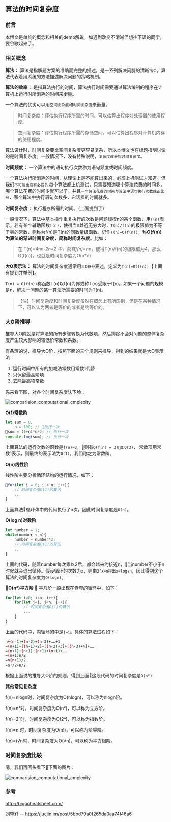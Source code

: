 ## 算法的时间复杂度

### 前言

本博文是单纯的概念和相关的demo解说，如遇到改变不清晰但想往下读的同学，要谷歌起来了。

### 相关概念

**算法：** 算法是指解题方案的准确而完整的描述，是一系列解决问腿的清晰`指令`，算法代表着用系统的方法描述解决问题的策略机制。

**算法的效率：** 是指算法执行的时间，算法执行时间需要通过算法编制的程序在计算机上运行时所消耗的时间来衡量。

一个算法的优劣可以用`空间复杂度`和`时间复杂度`来衡量。

> 时间复杂度：评估执行程序所需的时间。可以估算出程序对处理器的使用程度。

> 空间复杂度：评估执行程序所需的存储空间。可以估算出程序对计算机内存的使用程度。

算法设计时，时间复杂要比空间复杂度更容易复杂，所以本博文也在标题指明讨论的是时间复杂度。一般情况下，没有特殊说明，`复杂度就是指时间复杂度`。

**时间频度：** 一个算法中的语句执行次数称为语句频度或时间频度。

一个算法执行所消耗的时间，从理论上是不能算出来的，必须上机测试才知道。但我们`不可能也没有必要`对每个算法都上机测试，只需要知道哪个算法花费的时间多，哪个算法花费的时间少就可以了。并且`一个算法花费的时间与算法中语句执行次数成正比例`，哪个算法中执行语句次数多，它话费的时间就多。

**时间复杂度：** 执行程序所需的时间。（上面提到了）

一般情况下，算法中基本操作重复执行的次数是问题规模n的某个函数，用`T(n)`表示，若有某个辅助函数`f(n)`，使得当n趋近无穷大时，`T(n)/f(n)`的极限值为不等于零的常数，则称为f(n)是T(n)的同数量级函数。记作`T(n)=O(f(n))`，称**O(f(n))**为算法的渐进时间复杂度，简称**时间复杂度**。比如：

> 在 T(n)=4n*n-2n+2 中，就有f(n)=n*n，使得T(n)/f(n)的极限值为4，那么O(f(n))，也就是时间复杂度为O(n*n)

**大O表示法：** 算法的时间复杂度通常用`大O符号`表述，定义为`T(n)=Of((n))`【上面有提到并举例】。

`T(n) = O(f(n))`称函数T(n)以f(n)为界或称T(n)受限于f(n)。如果一个问题的规模是n，解决一问题的某一算法所需要的时间为T(n)。

> 【注】时间复杂度和时间复杂度虽然在概念上有所区别，但是在某种情况下，可以认为两者是等价的或者是约等价的。


### 大O阶推导

推导大O阶就是将算法的所有步骤转换为代数项，然后排除不会对问题的整体复杂度产生较大影响的较低阶常数和系数。

有条理的说，推导大O阶，按照下面的三个规则来推导，得到的结果就是大O表示法：

1. 运行时间中所有的加减法常数用常数1代替
2. 只保留最高阶项
3. 去除最高项常数

先来看下图，对各个时间复杂度认下脸：

![comparision_computational_cmplexity](https://upload.wikimedia.org/wikipedia/commons/thumb/7/7e/Comparison_computational_complexity.svg/1280px-Comparison_computational_complexity.svg.png)

**O(1)常数阶**

```javascript
let sum = 0,
    n = 100; // 执行一次
sum = (1+n)*n/2; // 执行一次
console.log(sum); // 执行一次 
```

上面算法的运行次数的函数是`f(n)=3`，则有`O(f(n) = 3)即O(3)`， 常数项用常数1表示，则最终的表示法为`O(1)`，我们称之为常数阶。

**O(n)线性阶**

线性阶主要分析循环结构的运行情况，如下：

```javascript
for(let i = 0; i < n; i++){
    // 时间复杂度O(1)的算法
    ...
}
```

上面算法循环体中的代码执行了n次，因此时间复杂度是`O(n)`。

**O(log n)对数阶**

```javascript
let number = 1;
while(number < n){
    number = number*2;
    // 时间复杂度O(1)的算法
    ...
}
```

上面的代码，随着number每次乘以2后，都会越来约接近n，当number不小于n时候就会退出循环。假设循环的次数为x，则由`2^x=n得出x=log₂n`，因此得到这个算法的时间复杂度为`O(logn)`。

**O(n²)平方阶**

平凡阶一般出现在嵌套的循环中，如下：

```javascript
for(let i=0; i<n; i++){
    for(let j=i; j<n; j++){
        // 时间复杂度O(1)的算法
        ...
    }
}
```


上面的代码中，内循环的中是`j=i`。具体的算法过程如下：

```bash
n+(n-1)+(n-2)+(n-3)+……+1
=(n+1)+[(n-1)+2]+[(n-2)+3]+[(n-3)+4]+……
=(n+1)+(n+1)+(n+1)+(n+1)+……
=(n+1)n/2
=n(n+1)/2
=n²/2+n/2
```

根据上面说的推导大O阶的规则，得到上面这段代码的时间复杂度是`O(n²)`

**其他常见复杂度**

f(n)=nlogn时，时间复杂度为O(nlogn)，可以称为nlogn阶。

f(n)=n³时，时间复杂度为O(n³)，可以称为立方阶。

f(n)=2ⁿ时，时间复杂度为O(2ⁿ)，可以称为指数阶。

f(n)=n!时，时间复杂度为O(n!)，可以称为阶乘阶。

f(n)=(√n时，时间复杂度为O(√n)，可以称为平方根阶。

### 时间复杂度比较

嗯，我们再回头看下下面的图片：

![comparision_computational_cmplexity](https://upload.wikimedia.org/wikipedia/commons/thumb/7/7e/Comparison_computational_complexity.svg/1280px-Comparison_computational_complexity.svg.png)

### 参考

http://bigocheatsheet.com/

刘望舒 -- https://juejin.im/post/5bbd79a0f265da0aa74f46a6